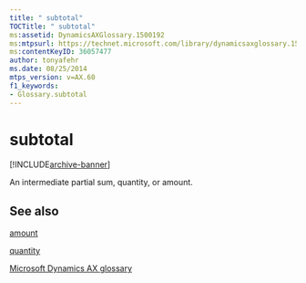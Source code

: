 ```yaml
---
title: " subtotal"
TOCTitle: " subtotal"
ms:assetid: DynamicsAXGlossary.1500192
ms:mtpsurl: https://technet.microsoft.com/library/dynamicsaxglossary.1500192(v=AX.60)
ms:contentKeyID: 36057477
author: tonyafehr
ms.date: 08/25/2014
mtps_version: v=AX.60
f1_keywords:
- Glossary.subtotal
---
```


# subtotal


[!INCLUDE[archive-banner](includes/archive-banner.md)]

An intermediate partial sum, quantity, or amount.

## See also

[amount](amount.md)

[quantity](quantity.md)

[Microsoft Dynamics AX glossary](glossary/microsoft-dynamics-ax-glossary.md)

  


